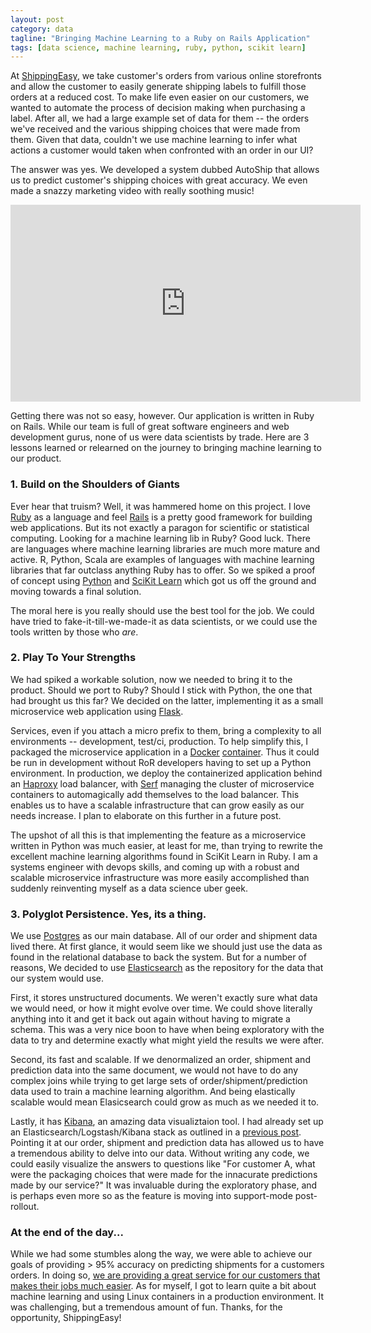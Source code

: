 ```yaml
---
layout: post
category: data
tagline: "Bringing Machine Learning to a Ruby on Rails Application"
tags: [data science, machine learning, ruby, python, scikit learn]
---
```

At [ShippingEasy](http://shippingeasy.com/), we take customer's orders from various online storefronts and allow
the customer to easily generate shipping labels to fulfill those orders at a reduced
cost.  To make life even easier on our customers, we wanted to automate the process
of decision making when purchasing a label.  After all, we had a large example set
of data for them -- the orders we've received and the various shipping choices
that were made from them.  Given that data, couldn't we use machine learning to
infer what actions a customer would taken when confronted with an order in our
UI?

The answer was yes.  We developed a system dubbed AutoShip that allows us to predict
customer's shipping choices with great accuracy.  We even made a snazzy marketing
video with really soothing music!

<iframe width="560" height="315" src="http://www.youtube.com/embed/b49OJZlMEgo" frameborder="0" allowfullscreen>
</iframe>

Getting there was not so easy, however.  Our application is written in Ruby on
Rails.  While our team is full of great software engineers and web development
gurus, none of us were data scientists by trade.  Here are 3 lessons 
learned or relearned on the
journey to bringing machine learning to our product.

### 1. Build on the Shoulders of Giants
Ever hear that truism?  Well, it was hammered home on this project.  I love [Ruby](https://www.ruby-lang.org/en/) as
a language and feel [Rails](http://rubyonrails.org/) is a pretty good framework for building web applications.
But its not exactly a paragon for scientific or statistical computing.  Looking
for a machine learning lib in Ruby?  Good luck.  There are languages where machine
learning libraries are much more mature and active.  R, Python, Scala are examples
of languages with machine learning libraries that far outclass anything Ruby has to
offer.  So we spiked a proof of concept using [Python](https://www.python.org/) and [SciKit Learn](http://scikit-learn.org/stable/) which got us off the
ground and moving towards a final solution.

The moral here is you really should use the best tool for the job.  We could have
tried to fake-it-till-we-made-it as data scientists, or we could use the tools
written by those who *are*.

### 2. Play To Your Strengths
We had spiked a workable solution, now we needed to bring it to the product.  Should
we port to Ruby?  Should I stick with Python, the one that had brought us this far?
We decided on the latter, implementing it as a small microservice web application
using [Flask](http://flask.pocoo.org/).

Services, even if you attach a micro prefix to them, bring a complexity to all
environments -- development, test/ci, production.  To help simplify this, I packaged
the microservice application in a [Docker](https://www.docker.com/) [container](http://en.wikipedia.org/wiki/LXC).  Thus it could be run in
development without RoR developers having to set up a Python environment.  In
production, we deploy the containerized application behind an [Haproxy](http://www.haproxy.org/) load balancer,
with [Serf](https://www.serfdom.io/) managing the cluster of microservice containers to automagically add
themselves to the load balancer.  This enables us to have a scalable infrastructure
that can grow easily as our needs increase.  I plan to elaborate on this further
in a future post.

The upshot of all this is that implementing the feature as a microservice written
in Python was much easier, at least for me, than trying to rewrite the excellent
machine learning algorithms found in SciKit Learn in Ruby.  I am a systems engineer
with devops skills, and coming up with a robust and scalable microservice
infrastructure was more easily accomplished than suddenly reinventing myself as a
data science uber geek.

### 3. Polyglot Persistence.  Yes, its a thing.
We use [Postgres](http://www.postgresql.org/) as our main database.  All of our order and shipment data lived
there.  At first glance, it would seem like we should just use the data as found
in the relational database to back the system.  But for a number of reasons,
We decided to use [Elasticsearch](https://www.elastic.co/) as the repository for the data that our system
would use.

First, it stores unstructured documents.  We weren't exactly sure what data we
would need, or how it might evolve over time.  We could shove literally anything
into it and get it back out again without having to migrate a schema.  This
was a very nice boon to have when being exploratory with the data to try and
determine exactly what might yield the results we were after.

Second, its fast and scalable.  If we denormalized an order, shipment and prediction
data into the same document, we would not have to do any complex joins while trying to
get large sets of order/shipment/prediction data used to train a machine learning
algorithm.  And being elastically scalable would mean Elasicsearch could grow
as much as we needed it to.

Lastly, it has [Kibana](https://www.elastic.co/products/kibana), an amazing data visualiztaion tool.  I had already set up
an Elasticsearch/Logstash/Kibana stack as outlined in a [previous post](http://devquixote.com/devops/2014/10/20/scaling-logstash/).  Pointing
it at our order, shipment and prediction data has allowed us to have a tremendous
ability to delve into our data.  Without writing any code, we could easily visualize
the answers to questions like "For customer A, what were the packaging choices that
were made for the innacurate predictions made by our service?"  It was invaluable
during the exploratory phase, and is perhaps even more so as the feature is moving
into support-mode post-rollout.

### At the end of the day...
While we had some stumbles along the way, we were able to achieve our goals of
providing > 95% accuracy on predicting shipments for a customers orders.  In doing
so, [we are providing a great service for our customers that makes their jobs
much easier](http://finance.yahoo.com/news/shippingeasy-introduces-industrys-first-smart-130000411.html).  As for myself, I got to learn quite a bit about machine learning
and using Linux containers in a production environment.  It was challenging, but
a tremendous amount of fun.  Thanks, for the opportunity, ShippingEasy!
